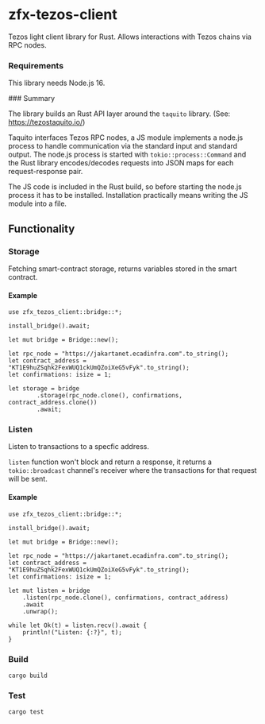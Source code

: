 # zfx-tezos-client

Tezos light client library for Rust. Allows interactions with Tezos chains via RPC nodes.

### Requirements

This library needs Node.js 16.

### Summary

The library builds an Rust API layer around the `taquito` library. (See: https://tezostaquito.io/)

Taquito interfaces Tezos RPC nodes, a JS module implements a node.js process to handle communication via the standard input and standard output. The node.js process is started with `tokio::process::Command` and the Rust library encodes/decodes requests into JSON maps for each request-response pair.

The JS code is included in the Rust build, so before starting the node.js process it has to be installed. Installation practically means writing the JS module into a file.

## Functionality

### Storage

Fetching smart-contract storage, returns variables stored in the smart contract.

#### Example

```
use zfx_tezos_client::bridge::*;

install_bridge().await;

let mut bridge = Bridge::new();

let rpc_node = "https://jakartanet.ecadinfra.com".to_string();
let contract_address = "KT1E9huZSqhk2FexWUQ1ckUmQZoiXeG5vFyk".to_string();
let confirmations: isize = 1;

let storage = bridge
        .storage(rpc_node.clone(), confirmations, contract_address.clone())
        .await;

```

### Listen

Listen to transactions to a specfic address.

`listen` function won't block and return a response, it returns a `tokio::broadcast` channel's receiver where the transactions for that request will be sent.

#### Example

```
use zfx_tezos_client::bridge::*;

install_bridge().await;

let mut bridge = Bridge::new();

let rpc_node = "https://jakartanet.ecadinfra.com".to_string();
let contract_address = "KT1E9huZSqhk2FexWUQ1ckUmQZoiXeG5vFyk".to_string();
let confirmations: isize = 1;

let mut listen = bridge
    .listen(rpc_node.clone(), confirmations, contract_address)
    .await
    .unwrap();

while let Ok(t) = listen.recv().await {
    println!("Listen: {:?}", t);
}
```

### Build

`cargo build`

### Test

`cargo test`
